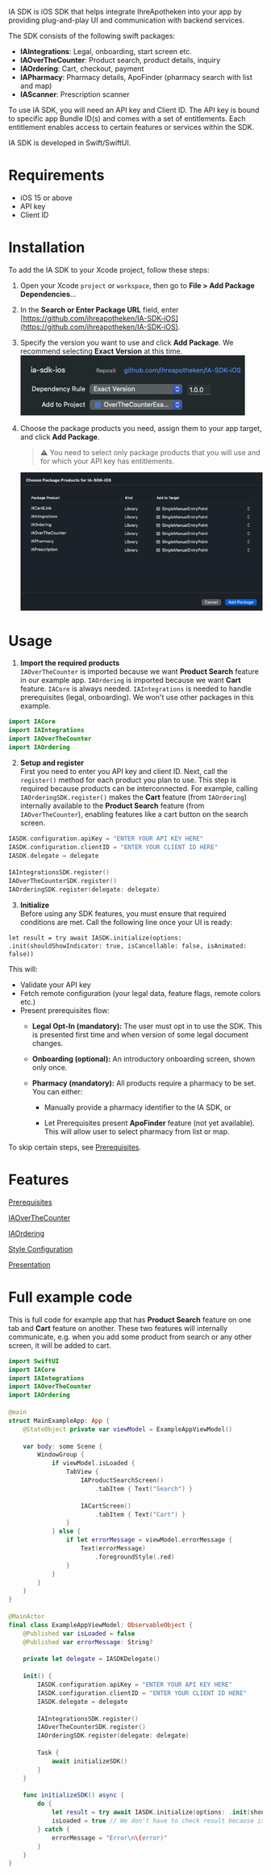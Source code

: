 IA SDK is iOS SDK that helps integrate IhreApotheken into your app by providing plug-and-play UI and communication with backend services.

The SDK consists of the following swift packages:
* **IAIntegrations**: Legal, onboarding, start screen etc.
* **IAOverTheCounter**: Product search, product details, inquiry
* **IAOrdering**: Cart, checkout, payment
* **IAPharmacy**: Pharmacy details, ApoFinder (pharmacy search with list and map)
* **IAScanner**: Prescription scanner

To use IA SDK, you will need an API key and Client ID. The API key is bound to specific app Bundle ID(s) and comes with a set of entitlements. Each entitlement enables access to certain features or services within the SDK.

IA SDK is developed in Swift/SwiftUI.

# Requirements

* iOS 15 or above
* API key
* Client ID


# Installation

To add the IA SDK to your Xcode project, follow these steps:

1.  Open your Xcode `project` or `workspace`, then go to **File > Add Package Dependencies**…
    
2.  In the **Search or Enter Package URL** field, enter [https://github.com/ihreapotheken/IA-SDK-iOS](https://github.com/ihreapotheken/IA-SDK-iOS).
    
3.  Specify the version you want to use and click **Add Package**. We recommend selecting **Exact Version** at this time.  
    ![](docs/resources/installation_1.png)
    
4.  Choose the package products you need, assign them to your app target, and click **Add Package**.
    
    > ⚠️ You need to select only package products that you will use and for which your API key has entitlements.

    ![](docs/resources/installation_2.png)
    

# Usage
1. **Import the required products**  
`IAOverTheCounter` is imported because we want **Product Search** feature in our example app. `IAOrdering` is imported because we want **Cart** feature. `IACore` is always needed. `IAIntegrations` is needed to handle prerequisites (legal, onboarding). We won't use other packages in this example.

```swift
import IACore
import IAIntegrations
import IAOverTheCounter
import IAOrdering
```

2. **Setup and register**  
First you need to enter you API key and client ID. 
Next, call the `register()` method for each product you plan to use. This step is required because products can be interconnected. For example, calling `IAOrderingSDK.register()` makes the **Cart** feature (from `IAOrdering`) internally available to the **Product Search** feature (from `IAOverTheCounter`), enabling features like a cart button on the search screen.
```swift
IASDK.configuration.apiKey = "ENTER YOUR API KEY HERE"
IASDK.configuration.clientID = "ENTER YOUR CLIENT ID HERE"
IASDK.delegate = delegate
    
IAIntegrationsSDK.register()
IAOverTheCounterSDK.register()
IAOrderingSDK.register(delegate: delegate)
```
3. **Initialize**  
Before using any SDK features, you must ensure that required conditions are met. Call the following line once your UI is ready:
```
let result = try await IASDK.initialize(options: .init(shouldShowIndicator: true, isCancellable: false, isAnimated: false))
```
This will:
* Validate your API key
* Fetch remote configuration (your legal data, feature flags, remote colors etc.)
* Present prerequisites flow: 
    *   **Legal Opt-In (mandatory):** The user must opt in to use the SDK. This is presented first time and when version of some legal document changes.
    
    *   **Onboarding (optional):** An introductory onboarding screen, shown only once.
    
    *   **Pharmacy (mandatory):** All products require a pharmacy to be set. You can either:
    
        *   Manually provide a pharmacy identifier to the IA SDK, or
        
        *   Let Prerequisites present **ApoFinder** feature (not yet available). This will allow user to select pharmacy from list or map.

To skip certain steps, see [Prerequisites](./docs/Prerequisites.md).

# Features

[Prerequisites](./docs/Prerequisites.md)  

[IAOverTheCounter](./docs/IAOverTheCounter.md)  

[IAOrdering](./docs/IAOrdering.md)  

[Style Configuration](./docs/StyleConfiguration.md)  

[Presentation](./docs/Presentation.md)


# Full example code
This is full code for example app that has **Product Search** feature on one tab and **Cart** feature on another. These two features will internally communicate, e.g. when you add some product from search or any other screen, it will be added to cart.

```swift
import SwiftUI
import IACore
import IAIntegrations
import IAOverTheCounter
import IAOrdering

@main
struct MainExampleApp: App {
    @StateObject private var viewModel = ExampleAppViewModel()
        
    var body: some Scene {
        WindowGroup {
            if viewModel.isLoaded {
                TabView {   
                    IAProductSearchScreen()
                        .tabItem { Text("Search") }
                    
                    IACartScreen()
                        .tabItem { Text("Cart") }
                }
            } else {
                if let errorMessage = viewModel.errorMessage {
                    Text(errorMessage)
                        .foregroundStyle(.red)
                }
            }
        }
    }
}

@MainActor
final class ExampleAppViewModel: ObservableObject {
    @Published var isLoaded = false
    @Published var errorMessage: String?

    private let delegate = IASDKDelegate()
    
    init() {
        IASDK.configuration.apiKey = "ENTER YOUR API KEY HERE"
        IASDK.configuration.clientID = "ENTER YOUR CLIENT ID HERE"
        IASDK.delegate = delegate
        
        IAIntegrationsSDK.register()
        IAOverTheCounterSDK.register()
        IAOrderingSDK.register(delegate: delegate)
        
        Task {
            await initializeSDK()
        }
    }
    
    func initializeSDK() async {
        do {
            let result = try await IASDK.initialize(options: .init(shouldShowIndicator: true, isCancellable: false, isAnimated: false))
            isLoaded = true // We don't have to check result because isCancellable is true, otherwise you need to check result.didAgreeToLegalNotice and result.pharmacyID
        } catch {
            errorMessage = "Error\n\(error)"
        }
    }
}
```
